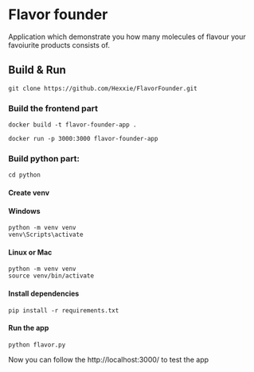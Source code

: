 # Flavor founder

Application which demonstrate you how many molecules of flavour your favoiurite products consists of.

## Build & Run

```
git clone https://github.com/Hexxie/FlavorFounder.git
```

### Build the frontend part

```
docker build -t flavor-founder-app .

docker run -p 3000:3000 flavor-founder-app
```

### Build python part:

```
cd python
```

#### Create venv

#### Windows
```
python -m venv venv
venv\Scripts\activate
```

#### Linux or Mac

```
python -m venv venv
source venv/bin/activate
```

#### Install dependencies

```
pip install -r requirements.txt
```

#### Run the app

```
python flavor.py
```

Now you can follow the http://localhost:3000/ to test the app
